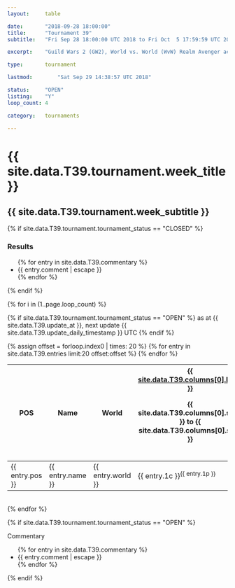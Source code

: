 ```yaml
---
layout:     table

date: 		"2018-09-28 18:00:00"
title: 		"Tournament 39"
subtitle: 	"Fri Sep 28 18:00:00 UTC 2018 to Fri Oct  5 17:59:59 UTC 2018"

excerpt:    "Guild Wars 2 (GW2), World vs. World (WvW) Realm Avenger achivement Tournament. \"Every Kill Counts\""

type:       tournament

lastmod: 		"Sat Sep 29 14:38:57 UTC 2018"

status:     "OPEN"
listing:    "Y"
loop_count: 4

category:   tournaments

---
```

<div class="table_header">
  <h1>{{ site.data.T39.tournament.week_title }}</h1>
  <h2>{{ site.data.T39.tournament.week_subtitle }}</h2>
</div>

{% if site.data.T39.tournament.tournament_status == "CLOSED" %} 
<div class="commentary">
  <h3>Results</h3>
  <ul>
    {% for entry in site.data.T39.commentary %}
    <li class="commentary_list">{{ entry.comment | escape }}</li>
    {% endfor %}
  </ul>
</div>
{% endif %}


{% for i in (1..page.loop_count) %}

{% if site.data.T39.tournament.tournament_status == "OPEN" %} 
<span class="table_nextupdate">as at {{ site.data.T39.update_at }}, next update {{ site.data.T39.update_daily_timestamp }} UTC</span> 
{% endif %}

<table class="week_table">
  <colgroup>
    <col style="width:18px">
    <col style="width:55px">
    <col style="width:55px">
    <col style="width:14px">
    <col style="width:14px">
    <col style="width:14px">
    <col style="width:14px">
    <col style="width:14px">
    <col style="width:14px">
    <col style="width:14px">
    <col style="width:18px">
  </colgroup>
  <thead>
    <tr>
      <th>POS</th>
      <th class="AlignLeft">Name</th>
      <th class="AlignLeft">World</th>
      <th><div class="label"><a href="{{ site.data.T39.columns[0].url }}">{{ site.data.T39.columns[0].label }}</a><p class="onhover">{{ site.data.T39.columns[0].start }} to {{ site.data.T39.columns[0].stop }}</p></div>​</th>
      <th><div class="label"><a href="{{ site.data.T39.columns[1].url }}">{{ site.data.T39.columns[1].label }}</a><p class="onhover">{{ site.data.T39.columns[1].start }} to {{ site.data.T39.columns[1].stop }}</p></div>​</th>
      <th><div class="label"><a href="{{ site.data.T39.columns[2].url }}">{{ site.data.T39.columns[2].label }}</a><p class="onhover">{{ site.data.T39.columns[2].start }} to {{ site.data.T39.columns[2].stop }}</p></div>​</th>
      <th><div class="label"><a href="{{ site.data.T39.columns[3].url }}">{{ site.data.T39.columns[3].label }}</a><p class="onhover">{{ site.data.T39.columns[3].start }} to {{ site.data.T39.columns[3].stop }}</p></div>​</th>
      <th><div class="label"><a href="{{ site.data.T39.columns[4].url }}">{{ site.data.T39.columns[4].label }}</a><p class="onhover">{{ site.data.T39.columns[4].start }} to {{ site.data.T39.columns[4].stop }}</p></div>​</th>
      <th><div class="label"><a href="{{ site.data.T39.columns[5].url }}">{{ site.data.T39.columns[5].label }}</a><p class="onhover">{{ site.data.T39.columns[5].start }} to {{ site.data.T39.columns[5].stop }}</p></div>​</th>
      <th><div class="label"><a href="{{ site.data.T39.columns[6].url }}">{{ site.data.T39.columns[6].label }}</a><p class="onhover">{{ site.data.T39.columns[6].start }} to {{ site.data.T39.columns[6].stop }}</p></div>​</th>
      <th>Total</th>
    </tr>
  </thead>
  {% assign offset = forloop.index0 | times: 20 %}
  <tbody>
    {% for entry in site.data.T39.entries limit:20 offset:offset %}
      <tr>
        <td class="pl{{ entry.pos }}">{{ entry.pos }}</td>
        <td class="AlignLeft">{{ entry.name }}</td>
        <td class="AlignLeft">{{ entry.world }}</td>
        <td class="pl{{ entry.1p }}">{{ entry.1c }}<sup>{{ entry.1p }}</sup></td>
        <td class="pl{{ entry.2p }}">{{ entry.2c }}<sup>{{ entry.2p }}</sup></td>
        <td class="pl{{ entry.3p }}">{{ entry.3c }}<sup>{{ entry.3p }}</sup></td>
        <td class="pl{{ entry.4p }}">{{ entry.4c }}<sup>{{ entry.4p }}</sup></td>
        <td class="pl{{ entry.5p }}">{{ entry.5c }}<sup>{{ entry.5p }}</sup></td>
        <td class="pl{{ entry.6p }}">{{ entry.6c }}<sup>{{ entry.6p }}</sup></td>
        <td class="pl{{ entry.7p }}">{{ entry.7c }}<sup>{{ entry.7p }}</sup></td>
        <td>{{ entry.total }}</td>
      </tr>
    {% endfor %}  
  </tbody>
</table>
<div class="leaderboard"></div>
<br />
{% endfor %}

{% if site.data.T39.tournament.tournament_status == "OPEN" %} 
<div class="commentary">
  <span class="commentary_title">Commentary</span>
  <ul>
    {% for entry in site.data.T39.commentary %}
    <li class="commentary_list">{{ entry.comment | escape }}</li>
    {% endfor %}
  </ul>
</div>
{% endif %}




